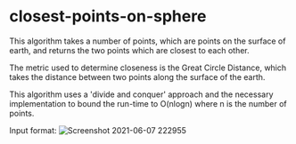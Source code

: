 # closest-points-on-sphere

This algorithm takes a number of points, which are points on the surface of earth, and returns the two points which are closest to each other.

The metric used to determine closeness is the Great Circle Distance, which takes the distance between two points along the surface of the earth.

This algorithm uses a 'divide and conquer' approach and the necessary implementation to bound the run-time to O(nlogn) where n is the number of points.


Input format:
![Screenshot 2021-06-07 222955](https://user-images.githubusercontent.com/12625705/121004173-78505900-c7e2-11eb-9b58-287e72ed232d.png)

